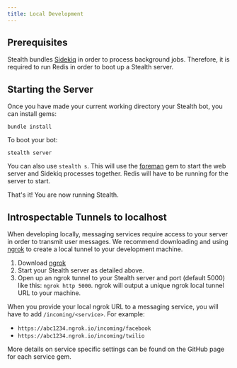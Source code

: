 ```yaml
---
title: Local Development
---
```


## Prerequisites

Stealth bundles [Sidekiq](https://github.com/mperham/sidekiq) in order to process background jobs. Therefore, it is required to run Redis in order to boot up a Stealth server.

## Starting the Server

Once you have made your current working directory your Stealth bot, you can install gems:

```
bundle install
```

To boot your bot:

```
stealth server
```

You can also use `stealth s`. This will use the [foreman](https://github.com/ddollar/foreman) gem to start the web server and Sidekiq processes together. Redis will have to be running for the server to start.

That's it! You are now running Stealth.

## Introspectable Tunnels to localhost

When developing locally, messaging services require access to your server in order to transmit user messages. We recommend downloading and using [ngrok](https://ngrok.com/download) to create a local tunnel to your development machine.

1. Download [ngrok](https://ngrok.com/download)
2. Start your Stealth server as detailed above.
3. Open up an ngrok tunnel to your Stealth server and port (default 5000) like this: `ngrok http 5000`. ngrok will output a unique ngrok local tunnel URL to your machine.

When you provide your local ngrok URL to a messaging service, you will have to add `/incoming/<service>`. For example:

 * `https://abc1234.ngrok.io/incoming/facebook`
 * `https://abc1234.ngrok.io/incoming/twilio`

More details on service specific settings can be found on the GitHub page for each service gem.
